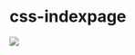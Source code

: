 # css-indexpage
<img src="https://media.discordapp.net/attachments/745926145865941045/812797189624561694/unknown.png?width=1110&height=670">
